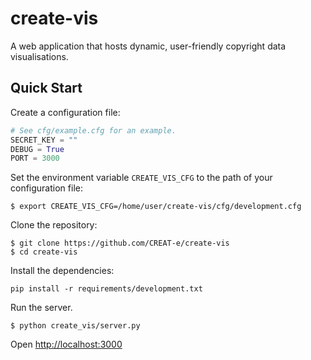 # create-vis
A web application that hosts dynamic, user-friendly copyright data visualisations.

## Quick Start

Create a configuration file:

```python
# See cfg/example.cfg for an example.
SECRET_KEY = ""
DEBUG = True
PORT = 3000
```

Set the environment variable `CREATE_VIS_CFG` to the path of your configuration file:

```shell
$ export CREATE_VIS_CFG=/home/user/create-vis/cfg/development.cfg
```

Clone the repository:

```shell
$ git clone https://github.com/CREAT-e/create-vis
$ cd create-vis
```

Install the dependencies:

```shell
pip install -r requirements/development.txt
```

Run the server.

```shell
$ python create_vis/server.py
```

Open <http://localhost:3000>
